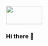 <img src="[https://github.com/username/repo/blob/master/folder/animation.gif](https://media.giphy.com/media/doXBzUFJRxpaUbuaqz/giphy.gif)" width="100" height="50" />

### Hi there 👋

<!--
**drmelezabi/drmelezabi** is a ✨ _special_ ✨ repository because its `README.md` (this file) appears on your GitHub profile.

Here are some ideas to get you started:

- 🔭 I’m currently working on ...
- 🌱 I’m currently learning ...
- 👯 I’m looking to collaborate on ...
- 🤔 I’m looking for help with ...
- 💬 Ask me about ...
- 📫 How to reach me: ...
- 😄 Pronouns: ...
- ⚡ Fun fact: ...
-->

